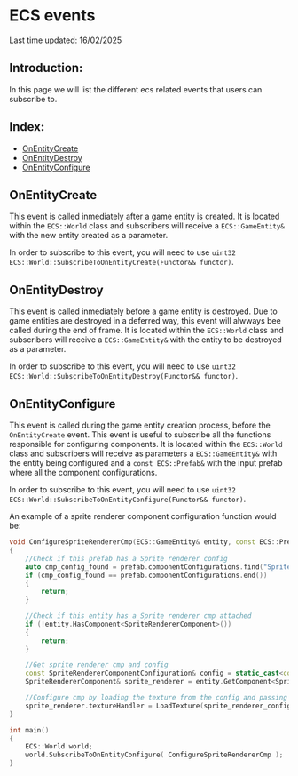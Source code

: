 # ECS events
Last time updated: 16/02/2025

## Introduction:
In this page we will list the different ecs related events that users can subscribe to.

## Index:
- [OnEntityCreate](#onentitycreate)
- [OnEntityDestroy](#onentitydestroy)
- [OnEntityConfigure](#onentityconfigure)

## OnEntityCreate
This event is called inmediately after a game entity is created. It is located within the `ECS::World` class and subscribers will receive a `ECS::GameEntity&` with the new entity created as a parameter.

In order to subscribe to this event, you will need to use `uint32 ECS::World::SubscribeToOnEntityCreate(Functor&& functor)`.

## OnEntityDestroy
This event is called inmediately before a game entity is destroyed. Due to game entities are destroyed in a deferred way, this event will alwways bee called during the end of frame. It is located within the `ECS::World` class and subscribers will receive a `ECS::GameEntity&` with the entity to be destroyed as a parameter.

In order to subscribe to this event, you will need to use `uint32 ECS::World::SubscribeToOnEntityDestroy(Functor&& functor)`.

## OnEntityConfigure
This event is called during the game entity creation process, before the `OnEntityCreate` event. This event is useful to subscribe all the functions responsible for configuring components. It is located within the `ECS::World` class and subscribers will receive as parameters a `ECS::GameEntity&` with the entity being configured and a `const ECS::Prefab&` with the input prefab where all the component configurations.

In order to subscribe to this event, you will need to use `uint32 ECS::World::SubscribeToOnEntityConfigure(Functor&& functor)`.

An example of a sprite renderer component configuration function would be:
```cpp
void ConfigureSpriteRendererCmp(ECS::GameEntity& entity, const ECS::Prefab& prefab)
{
	//Check if this prefab has a Sprite renderer config
	auto cmp_config_found = prefab.componentConfigurations.find("SpriteRenderer");
	if (cmp_config_found == prefab.componentConfigurations.end())
	{
		return;
	}

	//Check if this entity has a Sprite renderer cmp attached
	if (!entity.HasComponent<SpriteRendererComponent>())
	{
		return;
	}

	//Get sprite renderer cmp and config
	const SpriteRendererComponentConfiguration& config = static_cast<const SpriteRendererComponentConfiguration&>(*cmp_config_found->second);
	SpriteRendererComponent& sprite_renderer = entity.GetComponent<SpriteRendererComponent>();

	//Configure cmp by loading the texture from the config and passing a handler to the sprite resource to the cmp
	sprite_renderer.textureHandler = LoadTexture(sprite_renderer_config.texturePath.c_str());
}

int main()
{
	ECS::World world;
	world.SubscribeToOnEntityConfigure( ConfigureSpriteRendererCmp );
}
```